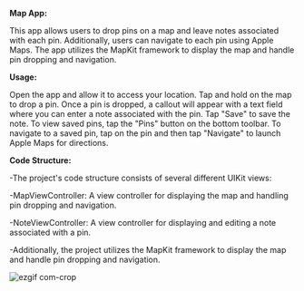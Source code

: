 **Map App:**

This app allows users to drop pins on a map and leave notes associated with each pin. Additionally, users can navigate to each pin using Apple Maps. The app utilizes the MapKit framework to display the map and handle pin dropping and navigation.

**Usage:**

Open the app and allow it to access your location. Tap and hold on the map to drop a pin. Once a pin is dropped, a callout will appear with a text field where you can enter a note associated with the pin. Tap "Save" to save the note. To view saved pins, tap the "Pins" button on the bottom toolbar. To navigate to a saved pin, tap on the pin and then tap "Navigate" to launch Apple Maps for directions.

**Code Structure:**

-The project's code structure consists of several different UIKit views:

-MapViewController: A view controller for displaying the map and handling pin dropping and navigation.

-NoteViewController: A view controller for displaying and editing a note associated with a pin.

-Additionally, the project utilizes the MapKit framework to display the map and handle pin dropping and navigation.








![ezgif com-crop](https://user-images.githubusercontent.com/101280910/225422551-f03bbd8c-c2f4-41ac-a4e2-15015067d60c.gif)









